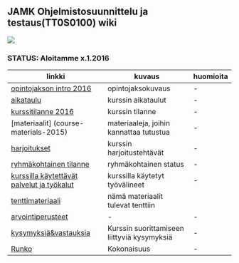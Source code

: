 ## JAMK Ohjelmistosuunnittelu ja testaus(TT0S0100) wiki

![](https://openclipart.org/image/450px/svg_to_png/4800/johnny-automatic-fancy-flourish.png&disposition=attachment)

### STATUS: Aloitamme x.1.2016



| linkki | kuvaus  | huomioita |
| ------------- |-------------|-----|
| [opintojakson intro 2016]() | opintojaksokuvaus | - |
| [aikataulu](course-schedule-spring-2015) | kurssin aikataulut  | - |
| [kurssitilanne 2016](about-testing-course-status-2015) | kurssin tilanne | - |
| [materiaalit] (course-materials-2015) | materiaaleja, joihin kannattaa tutustua | - |
| [harjoitukset](course-exercise-tasks-2015) | kurssin harjoitustehtävät  | - |
| [ryhmäkohtainen tilanne](current-team-progress-spring-2015) | ryhmäkohtainen status  | - |
| [kurssilla käytettävät palvelut ja työkalut](about-serivices-in-use) | kurssilla käytetyt työvälineet | - |
| [tenttimateriaali](course-exam-2015) | nämä materiaalit tulevat tenttiin |
| [arvointiperusteet](about-evaluation-criterias) | - | - |
| [kysymyksiä&vastauksia](about-questions-and-answers) | Kurssin suorittamiseen liittyviä kysymyksiä | - | 
| [Runko](course-structure) | Kokonaisuus | - | 

